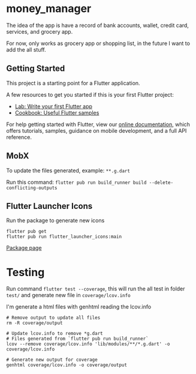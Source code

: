 # money_manager

The idea of the app is have a record of bank accounts, wallet, credit card, services, and grocery app.

For now, only works as grocery app or shopping list, in the future I want to add the all stuff.

## Getting Started

This project is a starting point for a Flutter application.

A few resources to get you started if this is your first Flutter project:

- [Lab: Write your first Flutter app](https://flutter.dev/docs/get-started/codelab)
- [Cookbook: Useful Flutter samples](https://flutter.dev/docs/cookbook)

For help getting started with Flutter, view our
[online documentation](https://flutter.dev/docs), which offers tutorials,
samples, guidance on mobile development, and a full API reference.

## MobX

To update the files generated, example: `**.g.dart`

Run this command: `flutter pub run build_runner build --delete-conflicting-outputs`

## Flutter Launcher Icons

Run the package to generate new icons
```
flutter pub get
flutter pub run flutter_launcher_icons:main
```

[Package page](https://pub.dev/packages/flutter_launcher_icons)

# Testing

Run command `flutter test --coverage`, this will run the all test in folder `test/` and generate new file in `coverage/lcov.info`

I'm generate a html files with genhtml reading the lcov.info

```
# Remove output to update all files
rm -R coverage/output

# Update lcov.info to remove *g.dart
# Files generated from `flutter pub run build_runner`
lcov --remove coverage/lcov.info 'lib/modules/**/*.g.dart' -o coverage/lcov.info

# Generate new output for coverage
genhtml coverage/lcov.info -o coverage/output
```